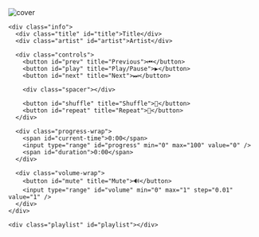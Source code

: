 <!doctype html>
<html lang="en">
<head>
  <meta charset="utf-8" />
  <meta name="viewport" content="width=device-width,initial-scale=1" />
  <title>HTML Music Player</title>
  <link rel="stylesheet" href="styles.css" />
</head>
<body>
  <div class="player">
    <div class="cover">
      <img id="cover" src="" alt="cover" />
    </div>

    <div class="info">
      <div class="title" id="title">Title</div>
      <div class="artist" id="artist">Artist</div>

      <div class="controls">
        <button id="prev" title="Previous">⏮</button>
        <button id="play" title="Play/Pause">▶️</button>
        <button id="next" title="Next">⏭</button>

        <div class="spacer"></div>

        <button id="shuffle" title="Shuffle">🔀</button>
        <button id="repeat" title="Repeat">🔁</button>
      </div>

      <div class="progress-wrap">
        <span id="current-time">0:00</span>
        <input type="range" id="progress" min="0" max="100" value="0" />
        <span id="duration">0:00</span>
      </div>

      <div class="volume-wrap">
        <button id="mute" title="Mute">🔊</button>
        <input type="range" id="volume" min="0" max="1" step="0.01" value="1" />
      </div>
    </div>

    <div class="playlist" id="playlist"></div>
  </div>

  <audio id="audio" preload="metadata"></audio>

  <script src="script.js"></script>
</body>
</html>
